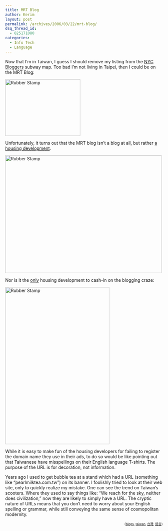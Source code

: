 ```yaml
---
title: MRT Blog
author: Kerim
layout: post
permalink: /archives/2006/03/22/mrt-blog/
dsq_thread_id:
  - 825171080
categories:
  - Info Tech
  - Language
---
```

Now that I&#8217;m in Taiwan, I guess I should remove my listing from the <a href="http://www.nycbloggers.com/station.asp?stop_id=165" onclick="_gaq.push(['_trackEvent', 'outbound-article', 'http://www.nycbloggers.com/station.asp?stop_id=165', 'NYC Bloggers']);" >NYC Bloggers</a> subway map. Too bad I&#8217;m not living in Taipei, then I could be on the MRT Blog:

<a href="http://www.flickr.com/photos/schee/116364261/in/photostream" onclick="_gaq.push(['_trackEvent', 'outbound-article', 'http://www.flickr.com/photos/schee/116364261/in/photostream', '']);"  title="MRT Blog"><img src="http://static.flickr.com/49/116364261_4e321a7bed_m.jpg" width="240" height="180" alt="Rubber Stamp" /></a>

Unfortunately, it turns out that the MRT blog isn&#8217;t a blog at all, but rather <a href="http://www.boingboing.net/2006/03/22/blog_condos_part_2_b.html" onclick="_gaq.push(['_trackEvent', 'outbound-article', 'http://www.boingboing.net/2006/03/22/blog_condos_part_2_b.html', 'a housing development']);" >a housing development</a>.

<a href="http://www.flickr.com/photos/poagao/96805244/in/set-72057594065835687/" onclick="_gaq.push(['_trackEvent', 'outbound-article', 'http://www.flickr.com/photos/poagao/96805244/in/set-72057594065835687/', '']);"  title="MRT Blog 2"><img src="http://static.flickr.com/29/96805244_48d61bd5ca.jpg" width="500" height="375" alt="Rubber Stamp" /></a>

Nor is it the <a href="http://www.boingboing.net/2006/03/21/in_taiwan_a_condo_pr.html" onclick="_gaq.push(['_trackEvent', 'outbound-article', 'http://www.boingboing.net/2006/03/21/in_taiwan_a_condo_pr.html', 'only']);" >only</a> housing development to cash-in on the blogging craze:

<a href="http://www.flickr.com/photos/ryanwhalen/115182395/" onclick="_gaq.push(['_trackEvent', 'outbound-article', 'http://www.flickr.com/photos/ryanwhalen/115182395/', '']);"  title="ShiDa Blog"><img src="http://static.flickr.com/46/115182395_87d9089cdb.jpg" width="333" height="500" alt="Rubber Stamp" /></a>

While it is easy to make fun of the housing developers for failing to register the domain name they use in their ads, to do so would be like pointing out that Taiwanese have misspellings on their English language T-shirts. The purpose of the URL is for decoration, not information.

Years ago I used to get bubble tea at a stand which had a URL (something like &#8220;pearlmilktea.com.tw&#8221;) on its banner. I foolishly tried to look at their web site, only to quickly realize my mistake. One can see the trend on Taiwan&#8217;s scooters. Where they used to say things like: &#8220;We reach for the sky, neither does civilization,&#8221; now they are likely to simply have a URL. The cryptic nature of URLs means that you don&#8217;t need to worry about your English spelling or grammar, while still conveying the same sense of cosmopolitan modernity.  
<!-- technorati tags start -->

<div style="text-align:right;">
  <span style="font-size:x-small;">{<a href="http://www.technorati.com/tag/blogs" onclick="_gaq.push(['_trackEvent', 'outbound-article', 'http://www.technorati.com/tag/blogs', 'blogs']);"  rel="tag">blogs</a>, <a href="http://www.technorati.com/tag/taiwan" onclick="_gaq.push(['_trackEvent', 'outbound-article', 'http://www.technorati.com/tag/taiwan', 'taiwan']);"  rel="tag">taiwan</a>, <a href="http://www.technorati.com/tag/台灣" onclick="_gaq.push(['_trackEvent', 'outbound-article', 'http://www.technorati.com/tag/台灣', '台灣']);"  rel="tag">台灣</a>, <a href="http://www.technorati.com/tag/語言" onclick="_gaq.push(['_trackEvent', 'outbound-article', 'http://www.technorati.com/tag/語言', '語言']);"  rel="tag">語言</a>}</span>


<!-- technorati tags end -->

